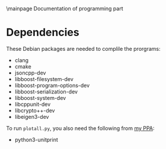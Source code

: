 \mainpage Documentation of programming part

# Dependencies

These Debian packages are needed to complile the prorgrams:

- clang
- cmake
- jsoncpp-dev
- libboost-filesystem-dev
- libboost-program-options-dev
- libboost-serialization-dev
- libboost-system-dev
- libcppunit-dev
- libcrypto++-dev
- libeigen3-dev

To run `plotall.py`, you also need the following from [my PPA][PPA]:

- python3-unitprint

[PPA]: https://launchpad.net/~martin-ueding/+archive/stable
